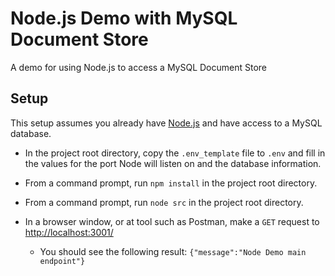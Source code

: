 # Node.js Demo with MySQL Document Store

A demo for using Node.js to access a MySQL Document Store

## Setup

This setup assumes you already have [Node.js](https://nodejs.org/en/download/) and have access to a MySQL database.

* In the project root directory, copy the `.env_template` file to `.env` and fill in the values for the port Node will listen on and the database information.
* From a command prompt, run `npm install` in the project root directory.
* From a command prompt, run `node src` in the project root directory.
* In a browser window, or at tool such as Postman, make a `GET` request to [http://localhost:3001/](http://localhost:3001/)

  * You should see the following result: `{"message":"Node Demo main endpoint"}`

